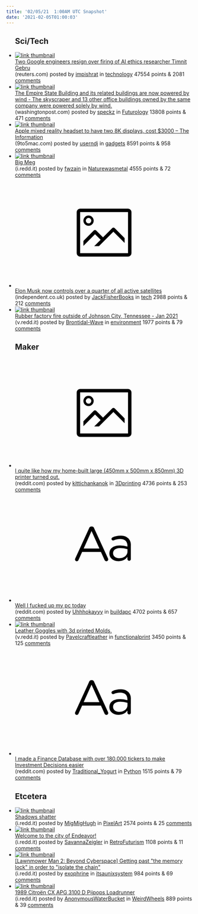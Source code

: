 ```yaml
---
title: '02/05/21  1:00AM UTC Snapshot'
date: '2021-02-05T01:00:03'
---
```

<ul>
<h2>Sci/Tech</h2>

<li><a href='https://www.reuters.com/article/us-alphabet-resignations/two-google-engineers-resign-over-firing-of-ai-ethics-researcher-timnit-gebru-idUSKBN2A4090'><img src='https://b.thumbs.redditmedia.com/nXKPQK5sS0hDJBMXyIejHwJxvX2orTmYajNeD1oB0sY.jpg' alt='link thumbnail'></a><div><div class='linkTitle'><a href='https://www.reuters.com/article/us-alphabet-resignations/two-google-engineers-resign-over-firing-of-ai-ethics-researcher-timnit-gebru-idUSKBN2A4090'>Two Google engineers resign over firing of AI ethics researcher Timnit Gebru</a></div>(reuters.com) posted by <a href='https://www.reddit.com/user/impishrat'>impishrat</a> in <a href='https://www.reddit.com/r/technology'>technology</a> 47554 points & 2081 <a href='https://www.reddit.com/r/technology/comments/lcc5dv/two_google_engineers_resign_over_firing_of_ai/'>comments</a></div></li>

<li><a href='https://www.washingtonpost.com/climate-solutions/2021/02/03/climate-empire-state-wind/'><img src='https://b.thumbs.redditmedia.com/VcJD4JSAjyRBbmMmBCVtS0P0mgkNxWYuaTpGnlZMGtU.jpg' alt='link thumbnail'></a><div><div class='linkTitle'><a href='https://www.washingtonpost.com/climate-solutions/2021/02/03/climate-empire-state-wind/'>The Empire State Building and its related buildings are now powered by wind - The skyscraper and 13 other office buildings owned by the same company were powered solely by wind.</a></div>(washingtonpost.com) posted by <a href='https://www.reddit.com/user/speckz'>speckz</a> in <a href='https://www.reddit.com/r/Futurology'>Futurology</a> 13808 points & 471 <a href='https://www.reddit.com/r/Futurology/comments/lcfl6j/the_empire_state_building_and_its_related/'>comments</a></div></li>

<li><a href='https://9to5mac.com/2021/02/04/apple-mixed-reality-headset/'><img src='https://a.thumbs.redditmedia.com/Us4GJNDu5_Oe8CyXAZq0t0d32iOII8fnLU2zP4rfA24.jpg' alt='link thumbnail'></a><div><div class='linkTitle'><a href='https://9to5mac.com/2021/02/04/apple-mixed-reality-headset/'>Apple mixed reality headset to have two 8K displays, cost $3000 – The Information</a></div>(9to5mac.com) posted by <a href='https://www.reddit.com/user/userndj'>userndj</a> in <a href='https://www.reddit.com/r/gadgets'>gadgets</a> 8591 points & 958 <a href='https://www.reddit.com/r/gadgets/comments/lcgttn/apple_mixed_reality_headset_to_have_two_8k/'>comments</a></div></li>

<li><a href='https://i.redd.it/g6h3eoo4tff61.jpg'><img src='https://b.thumbs.redditmedia.com/9PYO4EeGQXcxDPuX1pN8mLcls5iP0dNqg1-OOi8_TwY.jpg' alt='link thumbnail'></a><div><div class='linkTitle'><a href='https://i.redd.it/g6h3eoo4tff61.jpg'>Big Meg</a></div>(i.redd.it) posted by <a href='https://www.reddit.com/user/fwzain'>fwzain</a> in <a href='https://www.reddit.com/r/Naturewasmetal'>Naturewasmetal</a> 4555 points & 72 <a href='https://www.reddit.com/r/Naturewasmetal/comments/lcct12/big_meg/'>comments</a></div></li>

<li><a href='https://www.independent.co.uk/life-style/gadgets-and-tech/elon-musk-starlink-satellites-spacex-b1794888.html'><svg version='1.1' viewBox='-34 -14 104 64' preserveAspectRatio='xMidYMid meet' xmlns='http://www.w3.org/2000/svg' xmlns:xlink='http://www.w3.org/1999/xlink'>
    <title>link thumbnail</title>
    <path d='M32,4H4A2,2,0,0,0,2,6V30a2,2,0,0,0,2,2H32a2,2,0,0,0,2-2V6A2,2,0,0,0,32,4ZM4,30V6H32V30Z'></path>
    <path d='M8.92,14a3,3,0,1,0-3-3A3,3,0,0,0,8.92,14Zm0-4.6A1.6,1.6,0,1,1,7.33,11,1.6,1.6,0,0,1,8.92,9.41Z'></path>
    <path d='M22.78,15.37l-5.4,5.4-4-4a1,1,0,0,0-1.41,0L5.92,22.9v2.83l6.79-6.79L16,22.18l-3.75,3.75H15l8.45-8.45L30,24V21.18l-5.81-5.81A1,1,0,0,0,22.78,15.37Z'></path>
    </svg></a><div><div class='linkTitle'><a href='https://www.independent.co.uk/life-style/gadgets-and-tech/elon-musk-starlink-satellites-spacex-b1794888.html'>Elon Musk now controls over a quarter of all active satellites</a></div>(independent.co.uk) posted by <a href='https://www.reddit.com/user/JackFisherBooks'>JackFisherBooks</a> in <a href='https://www.reddit.com/r/tech'>tech</a> 2988 points & 212 <a href='https://www.reddit.com/r/tech/comments/lcdnal/elon_musk_now_controls_over_a_quarter_of_all/'>comments</a></div></li>

<li><a href='https://v.redd.it/zz9qdfz0mef61'><img src='https://b.thumbs.redditmedia.com/NtC3sETNEbYLujueG9cFJ_3g-qYgY7jEfPKpamm23sc.jpg' alt='link thumbnail'></a><div><div class='linkTitle'><a href='https://v.redd.it/zz9qdfz0mef61'>Rubber factory fire outside of Johnson City, Tennessee - Jan 2021</a></div>(v.redd.it) posted by <a href='https://www.reddit.com/user/Brontidal-Wave'>Brontidal-Wave</a> in <a href='https://www.reddit.com/r/environment'>environment</a> 1977 points & 79 <a href='https://www.reddit.com/r/environment/comments/lch4tc/rubber_factory_fire_outside_of_johnson_city/'>comments</a></div></li>

<h2>Maker</h2>

<li><a href='https://www.reddit.com/gallery/lcbidz'><svg version='1.1' viewBox='-34 -14 104 64' preserveAspectRatio='xMidYMid meet' xmlns='http://www.w3.org/2000/svg' xmlns:xlink='http://www.w3.org/1999/xlink'>
    <title>link thumbnail</title>
    <path d='M32,4H4A2,2,0,0,0,2,6V30a2,2,0,0,0,2,2H32a2,2,0,0,0,2-2V6A2,2,0,0,0,32,4ZM4,30V6H32V30Z'></path>
    <path d='M8.92,14a3,3,0,1,0-3-3A3,3,0,0,0,8.92,14Zm0-4.6A1.6,1.6,0,1,1,7.33,11,1.6,1.6,0,0,1,8.92,9.41Z'></path>
    <path d='M22.78,15.37l-5.4,5.4-4-4a1,1,0,0,0-1.41,0L5.92,22.9v2.83l6.79-6.79L16,22.18l-3.75,3.75H15l8.45-8.45L30,24V21.18l-5.81-5.81A1,1,0,0,0,22.78,15.37Z'></path>
    </svg></a><div><div class='linkTitle'><a href='https://www.reddit.com/gallery/lcbidz'>I quite like how my home-built large (450mm x 500mm x 850mm) 3D printer turned out.</a></div>(reddit.com) posted by <a href='https://www.reddit.com/user/kittichankanok'>kittichankanok</a> in <a href='https://www.reddit.com/r/3Dprinting'>3Dprinting</a> 4736 points & 253 <a href='https://www.reddit.com/r/3Dprinting/comments/lcbidz/i_quite_like_how_my_homebuilt_large_450mm_x_500mm/'>comments</a></div></li>

<li><a href='https://www.reddit.com/r/buildapc/comments/lc9sia/well_i_fucked_up_my_pc_today/'><svg version='1.1' viewBox='-34 -12 104 64' preserveAspectRatio='xMidYMid slice' xmlns='http://www.w3.org/2000/svg' xmlns:xlink='http://www.w3.org/1999/xlink'>
    <title>text link thumbnail</title>
    <path d='M12.19,8.84a1.45,1.45,0,0,0-1.4-1h-.12a1.46,1.46,0,0,0-1.42,1L1.14,26.56a1.29,1.29,0,0,0-.14.59,1,1,0,0,0,1,1,1.12,1.12,0,0,0,1.08-.77l2.08-4.65h11l2.08,4.59a1.24,1.24,0,0,0,1.12.83,1.08,1.08,0,0,0,1.08-1.08,1.64,1.64,0,0,0-.14-.57ZM6.08,20.71l4.59-10.22,4.6,10.22Z'>
    </path>
    <path d='M32.24,14.78A6.35,6.35,0,0,0,27.6,13.2a11.36,11.36,0,0,0-4.7,1,1,1,0,0,0-.58.89,1,1,0,0,0,.94.92,1.23,1.23,0,0,0,.39-.08,8.87,8.87,0,0,1,3.72-.81c2.7,0,4.28,1.33,4.28,3.92v.5a15.29,15.29,0,0,0-4.42-.61c-3.64,0-6.14,1.61-6.14,4.64v.05c0,2.95,2.7,4.48,5.37,4.48a6.29,6.29,0,0,0,5.19-2.48V26.9a1,1,0,0,0,1,1,1,1,0,0,0,1-1.06V19A5.71,5.71,0,0,0,32.24,14.78Zm-.56,7.7c0,2.28-2.17,3.89-4.81,3.89-1.94,0-3.61-1.06-3.61-2.86v-.06c0-1.8,1.5-3,4.2-3a15.2,15.2,0,0,1,4.22.61Z'>
    </path>
    </svg></a><div><div class='linkTitle'><a href='https://www.reddit.com/r/buildapc/comments/lc9sia/well_i_fucked_up_my_pc_today/'>Well I fucked up my pc today</a></div>(reddit.com) posted by <a href='https://www.reddit.com/user/Uhhhokayyy'>Uhhhokayyy</a> in <a href='https://www.reddit.com/r/buildapc'>buildapc</a> 4702 points & 657 <a href='https://www.reddit.com/r/buildapc/comments/lc9sia/well_i_fucked_up_my_pc_today/'>comments</a></div></li>

<li><a href='https://v.redd.it/10tit1l7lhf61'><img src='https://b.thumbs.redditmedia.com/H_e2fQhtfZcxIZa26xRTf0KDwenTD1LA09tQfh6jArg.jpg' alt='link thumbnail'></a><div><div class='linkTitle'><a href='https://v.redd.it/10tit1l7lhf61'>Leather Goggles with 3d printed Molds.</a></div>(v.redd.it) posted by <a href='https://www.reddit.com/user/Pavelcraftleather'>Pavelcraftleather</a> in <a href='https://www.reddit.com/r/functionalprint'>functionalprint</a> 3450 points & 125 <a href='https://www.reddit.com/r/functionalprint/comments/lcjbt4/leather_goggles_with_3d_printed_molds/'>comments</a></div></li>

<li><a href='https://www.reddit.com/r/Python/comments/lcexoa/i_made_a_finance_database_with_over_180000/'><svg version='1.1' viewBox='-34 -12 104 64' preserveAspectRatio='xMidYMid slice' xmlns='http://www.w3.org/2000/svg' xmlns:xlink='http://www.w3.org/1999/xlink'>
    <title>text link thumbnail</title>
    <path d='M12.19,8.84a1.45,1.45,0,0,0-1.4-1h-.12a1.46,1.46,0,0,0-1.42,1L1.14,26.56a1.29,1.29,0,0,0-.14.59,1,1,0,0,0,1,1,1.12,1.12,0,0,0,1.08-.77l2.08-4.65h11l2.08,4.59a1.24,1.24,0,0,0,1.12.83,1.08,1.08,0,0,0,1.08-1.08,1.64,1.64,0,0,0-.14-.57ZM6.08,20.71l4.59-10.22,4.6,10.22Z'>
    </path>
    <path d='M32.24,14.78A6.35,6.35,0,0,0,27.6,13.2a11.36,11.36,0,0,0-4.7,1,1,1,0,0,0-.58.89,1,1,0,0,0,.94.92,1.23,1.23,0,0,0,.39-.08,8.87,8.87,0,0,1,3.72-.81c2.7,0,4.28,1.33,4.28,3.92v.5a15.29,15.29,0,0,0-4.42-.61c-3.64,0-6.14,1.61-6.14,4.64v.05c0,2.95,2.7,4.48,5.37,4.48a6.29,6.29,0,0,0,5.19-2.48V26.9a1,1,0,0,0,1,1,1,1,0,0,0,1-1.06V19A5.71,5.71,0,0,0,32.24,14.78Zm-.56,7.7c0,2.28-2.17,3.89-4.81,3.89-1.94,0-3.61-1.06-3.61-2.86v-.06c0-1.8,1.5-3,4.2-3a15.2,15.2,0,0,1,4.22.61Z'>
    </path>
    </svg></a><div><div class='linkTitle'><a href='https://www.reddit.com/r/Python/comments/lcexoa/i_made_a_finance_database_with_over_180000/'>I made a Finance Database with over 180.000 tickers to make Investment Decisions easier</a></div>(reddit.com) posted by <a href='https://www.reddit.com/user/Traditional_Yogurt'>Traditional_Yogurt</a> in <a href='https://www.reddit.com/r/Python'>Python</a> 1515 points & 79 <a href='https://www.reddit.com/r/Python/comments/lcexoa/i_made_a_finance_database_with_over_180000/'>comments</a></div></li>

<h2>Etcetera</h2>

<li><a href='https://i.redd.it/mnez4t65fgf61.png'><img src='https://b.thumbs.redditmedia.com/RuNHlVX-NFdBqUj8LNjI-rCO7wEXVwiaaoXpxVQHcTs.jpg' alt='link thumbnail'></a><div><div class='linkTitle'><a href='https://i.redd.it/mnez4t65fgf61.png'>Shadows shatter</a></div>(i.redd.it) posted by <a href='https://www.reddit.com/user/MigMigHugh'>MigMigHugh</a> in <a href='https://www.reddit.com/r/PixelArt'>PixelArt</a> 2574 points & 25 <a href='https://www.reddit.com/r/PixelArt/comments/lcek49/shadows_shatter/'>comments</a></div></li>

<li><a href='https://i.redd.it/wdwu9bvotgf61.png'><img src='https://a.thumbs.redditmedia.com/9wQMGXuxNnoTYVqLDWzRlWxCRLhGsaEanCBjewvf9D8.jpg' alt='link thumbnail'></a><div><div class='linkTitle'><a href='https://i.redd.it/wdwu9bvotgf61.png'>Welcome to the city of Endeavor!</a></div>(i.redd.it) posted by <a href='https://www.reddit.com/user/SavannaZeigler'>SavannaZeigler</a> in <a href='https://www.reddit.com/r/RetroFuturism'>RetroFuturism</a> 1108 points & 11 <a href='https://www.reddit.com/r/RetroFuturism/comments/lcg0rq/welcome_to_the_city_of_endeavor/'>comments</a></div></li>

<li><a href='https://i.redd.it/4tlmhnrw8gf61.png'><img src='https://b.thumbs.redditmedia.com/kwaTi4zraPC8i4yoHpG6DZExlnbPFaQspAhJG6R_9NE.jpg' alt='link thumbnail'></a><div><div class='linkTitle'><a href='https://i.redd.it/4tlmhnrw8gf61.png'>[Lawnmower Man 2: Beyond Cyberspace] Getting past "the memory lock" in order to "isolate the chain"</a></div>(i.redd.it) posted by <a href='https://www.reddit.com/user/exophrine'>exophrine</a> in <a href='https://www.reddit.com/r/itsaunixsystem'>itsaunixsystem</a> 984 points & 69 <a href='https://www.reddit.com/r/itsaunixsystem/comments/lce1j3/lawnmower_man_2_beyond_cyberspace_getting_past/'>comments</a></div></li>

<li><a href='https://i.redd.it/se4xhv7iqgf61.jpg'><img src='https://a.thumbs.redditmedia.com/REEbitzCx5BrPRdnPsK97iVvNz9t7YZrSkLc2Mpf0v0.jpg' alt='link thumbnail'></a><div><div class='linkTitle'><a href='https://i.redd.it/se4xhv7iqgf61.jpg'>1989 Citroën CX APG 3100 D Pijpops Loadrunner</a></div>(i.redd.it) posted by <a href='https://www.reddit.com/user/AnonymousWaterBucket'>AnonymousWaterBucket</a> in <a href='https://www.reddit.com/r/WeirdWheels'>WeirdWheels</a> 889 points & 39 <a href='https://www.reddit.com/r/WeirdWheels/comments/lcfobn/1989_citroën_cx_apg_3100_d_pijpops_loadrunner/'>comments</a></div></li>

</ul>
